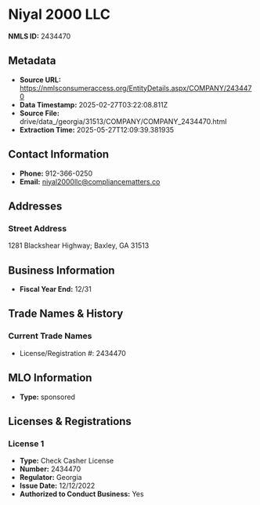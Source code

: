 # Niyal 2000 LLC

**NMLS ID:** 2434470

## Metadata
- **Source URL:** https://nmlsconsumeraccess.org/EntityDetails.aspx/COMPANY/2434470
- **Data Timestamp:** 2025-02-27T03:22:08.811Z
- **Source File:** drive/data_/georgia/31513/COMPANY/COMPANY_2434470.html
- **Extraction Time:** 2025-05-27T12:09:39.381935

## Contact Information
- **Phone:** 912-366-0250
- **Email:** niyal2000llc@compliancematters.co

## Addresses
### Street Address
1281 Blackshear Highway; Baxley, GA 31513

## Business Information
- **Fiscal Year End:** 12/31

## Trade Names & History
### Current Trade Names
- License/Registration #: 2434470

## MLO Information
- **Type:** sponsored

## Licenses & Registrations

### License 1
- **Type:** Check Casher License
- **Number:** 2434470
- **Regulator:** Georgia
- **Issue Date:** 12/12/2022
- **Authorized to Conduct Business:** Yes
